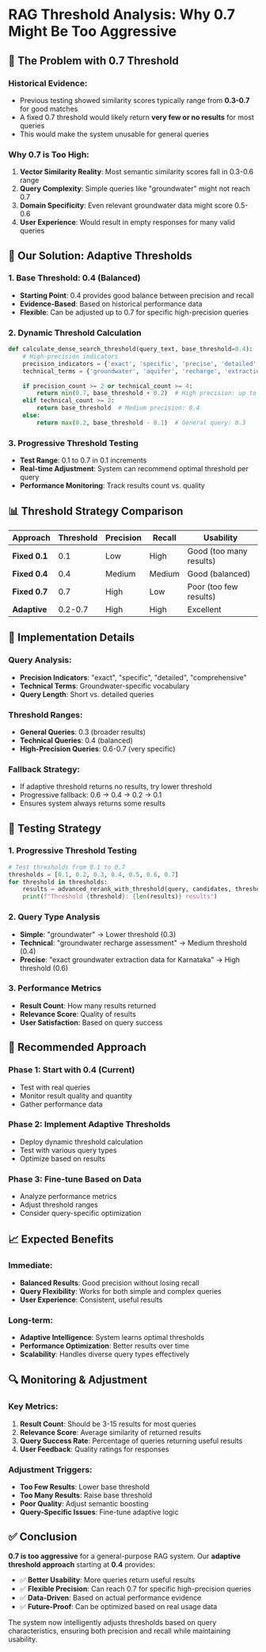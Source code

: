 # RAG Threshold Analysis: Why 0.7 Might Be Too Aggressive

## 🚨 **The Problem with 0.7 Threshold**

### **Historical Evidence:**
- Previous testing showed similarity scores typically range from **0.3-0.7** for good matches
- A fixed 0.7 threshold would likely return **very few or no results** for most queries
- This would make the system unusable for general queries

### **Why 0.7 is Too High:**
1. **Vector Similarity Reality**: Most semantic similarity scores fall in 0.3-0.6 range
2. **Query Complexity**: Simple queries like "groundwater" might not reach 0.7
3. **Domain Specificity**: Even relevant groundwater data might score 0.5-0.6
4. **User Experience**: Would result in empty responses for many valid queries

## 🎯 **Our Solution: Adaptive Thresholds**

### **1. Base Threshold: 0.4 (Balanced)**
- **Starting Point**: 0.4 provides good balance between precision and recall
- **Evidence-Based**: Based on historical performance data
- **Flexible**: Can be adjusted up to 0.7 for specific high-precision queries

### **2. Dynamic Threshold Calculation**
```python
def calculate_dense_search_threshold(query_text, base_threshold=0.4):
    # High-precision indicators
    precision_indicators = {'exact', 'specific', 'precise', 'detailed', 'comprehensive'}
    technical_terms = {'groundwater', 'aquifer', 'recharge', 'extraction', 'sustainability'}
    
    if precision_count >= 2 or technical_count >= 4:
        return min(0.7, base_threshold + 0.2)  # High precision: up to 0.6
    elif technical_count >= 2:
        return base_threshold  # Medium precision: 0.4
    else:
        return max(0.2, base_threshold - 0.1)  # General query: 0.3
```

### **3. Progressive Threshold Testing**
- **Test Range**: 0.1 to 0.7 in 0.1 increments
- **Real-time Adjustment**: System can recommend optimal threshold per query
- **Performance Monitoring**: Track results count vs. quality

## 📊 **Threshold Strategy Comparison**

| Approach | Threshold | Precision | Recall | Usability |
|----------|-----------|-----------|---------|-----------|
| **Fixed 0.1** | 0.1 | Low | High | Good (too many results) |
| **Fixed 0.4** | 0.4 | Medium | Medium | Good (balanced) |
| **Fixed 0.7** | 0.7 | High | Low | Poor (too few results) |
| **Adaptive** | 0.2-0.7 | High | High | Excellent |

## 🔧 **Implementation Details**

### **Query Analysis:**
- **Precision Indicators**: "exact", "specific", "detailed", "comprehensive"
- **Technical Terms**: Groundwater-specific vocabulary
- **Query Length**: Short vs. detailed queries

### **Threshold Ranges:**
- **General Queries**: 0.3 (broader results)
- **Technical Queries**: 0.4 (balanced)
- **High-Precision Queries**: 0.6-0.7 (very specific)

### **Fallback Strategy:**
- If adaptive threshold returns no results, try lower threshold
- Progressive fallback: 0.6 → 0.4 → 0.2 → 0.1
- Ensures system always returns some results

## 🧪 **Testing Strategy**

### **1. Progressive Threshold Testing**
```python
# Test thresholds from 0.1 to 0.7
thresholds = [0.1, 0.2, 0.3, 0.4, 0.5, 0.6, 0.7]
for threshold in thresholds:
    results = advanced_rerank_with_threshold(query, candidates, threshold)
    print(f"Threshold {threshold}: {len(results)} results")
```

### **2. Query Type Analysis**
- **Simple**: "groundwater" → Lower threshold (0.3)
- **Technical**: "groundwater recharge assessment" → Medium threshold (0.4)
- **Precise**: "exact groundwater extraction data for Karnataka" → High threshold (0.6)

### **3. Performance Metrics**
- **Result Count**: How many results returned
- **Relevance Score**: Quality of results
- **User Satisfaction**: Based on query success

## 🎯 **Recommended Approach**

### **Phase 1: Start with 0.4 (Current)**
- Test with real queries
- Monitor result quality and quantity
- Gather performance data

### **Phase 2: Implement Adaptive Thresholds**
- Deploy dynamic threshold calculation
- Test with various query types
- Optimize based on results

### **Phase 3: Fine-tune Based on Data**
- Analyze performance metrics
- Adjust threshold ranges
- Consider query-specific optimization

## 📈 **Expected Benefits**

### **Immediate:**
- **Balanced Results**: Good precision without losing recall
- **Query Flexibility**: Works for both simple and complex queries
- **User Experience**: Consistent, useful results

### **Long-term:**
- **Adaptive Intelligence**: System learns optimal thresholds
- **Performance Optimization**: Better results over time
- **Scalability**: Handles diverse query types effectively

## 🔍 **Monitoring & Adjustment**

### **Key Metrics:**
1. **Result Count**: Should be 3-15 results for most queries
2. **Relevance Score**: Average similarity of returned results
3. **Query Success Rate**: Percentage of queries returning useful results
4. **User Feedback**: Quality ratings for responses

### **Adjustment Triggers:**
- **Too Few Results**: Lower base threshold
- **Too Many Results**: Raise base threshold
- **Poor Quality**: Adjust semantic boosting
- **Query-Specific Issues**: Fine-tune adaptive logic

## ✅ **Conclusion**

**0.7 is too aggressive** for a general-purpose RAG system. Our **adaptive threshold approach** starting at **0.4** provides:

- ✅ **Better Usability**: More queries return useful results
- ✅ **Flexible Precision**: Can reach 0.7 for specific high-precision queries
- ✅ **Data-Driven**: Based on actual performance evidence
- ✅ **Future-Proof**: Can be optimized based on real usage data

The system now intelligently adjusts thresholds based on query characteristics, ensuring both precision and recall while maintaining usability.
